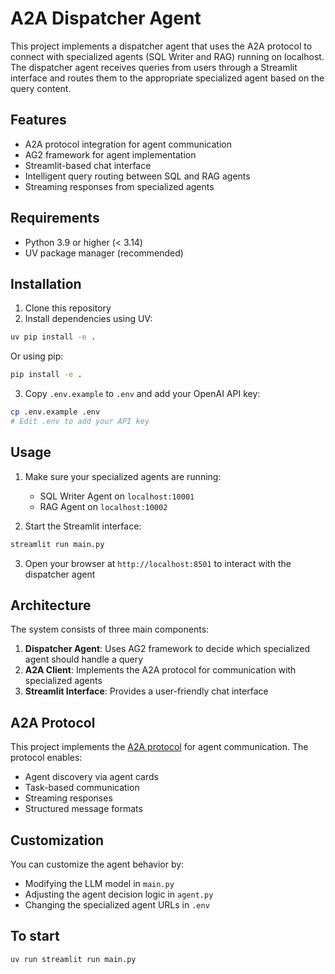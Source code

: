 # A2A Dispatcher Agent

This project implements a dispatcher agent that uses the A2A protocol to connect with specialized agents (SQL Writer and RAG) running on localhost. The dispatcher agent receives queries from users through a Streamlit interface and routes them to the appropriate specialized agent based on the query content.

## Features

- A2A protocol integration for agent communication
- AG2 framework for agent implementation
- Streamlit-based chat interface
- Intelligent query routing between SQL and RAG agents
- Streaming responses from specialized agents

## Requirements

- Python 3.9 or higher (< 3.14)
- UV package manager (recommended)

## Installation

1. Clone this repository
2. Install dependencies using UV:

```bash
uv pip install -e .
```

Or using pip:

```bash
pip install -e .
```

3. Copy `.env.example` to `.env` and add your OpenAI API key:

```bash
cp .env.example .env
# Edit .env to add your API key
```

## Usage

1. Make sure your specialized agents are running:
   - SQL Writer Agent on `localhost:10001`
   - RAG Agent on `localhost:10002`

2. Start the Streamlit interface:

```bash
streamlit run main.py
```

3. Open your browser at `http://localhost:8501` to interact with the dispatcher agent

## Architecture

The system consists of three main components:

1. **Dispatcher Agent**: Uses AG2 framework to decide which specialized agent should handle a query
2. **A2A Client**: Implements the A2A protocol for communication with specialized agents
3. **Streamlit Interface**: Provides a user-friendly chat interface

## A2A Protocol

This project implements the [A2A protocol](https://github.com/google/A2A) for agent communication. The protocol enables:

- Agent discovery via agent cards
- Task-based communication
- Streaming responses
- Structured message formats

## Customization

You can customize the agent behavior by:

- Modifying the LLM model in `main.py`
- Adjusting the agent decision logic in `agent.py`
- Changing the specialized agent URLs in `.env`

## To start
`uv run streamlit run main.py`
